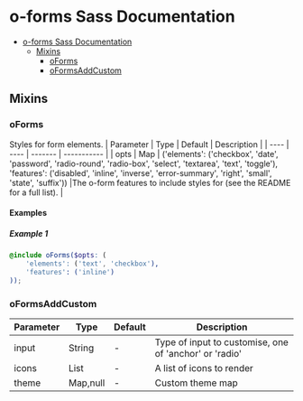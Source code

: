 # o-forms Sass Documentation

- [o-forms Sass Documentation](#o-forms-sass-documentation)
	- [Mixins](#mixins)
		- [oForms](#oforms)
		- [oFormsAddCustom](#oformsaddcustom)

## Mixins

### oForms

Styles for form elements.
| Parameter | Type | Default | Description |
| ---- | ---- | ------- | ----------- |
| opts | Map | ('elements': ('checkbox', 'date', 'password', 'radio-round', 'radio-box', 'select', 'textarea', 'text', 'toggle'), 'features': ('disabled', 'inline', 'inverse', 'error-summary', 'right', 'small', 'state', 'suffix')) |The o-form features to include styles for (see the README for a full list). |

#### Examples

##### Example 1

```scss
@include oForms($opts: (
	'elements': ('text', 'checkbox'),
	'features': ('inline')
));
```

### oFormsAddCustom

| Parameter | Type | Default | Description |
| ---- | ---- | ------- | ----------- |
| input | String | - |Type of input to customise, one of 'anchor' or 'radio' |
| icons | List | - |A list of icons to render |
| theme | Map,null | - |Custom theme map |
